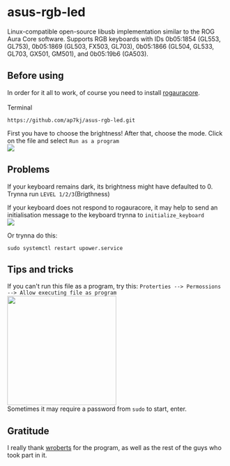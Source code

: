 # asus-rgb-led

<p>Linux-compatible open-source libusb implementation similar to the ROG Aura Core software. Supports RGB keyboards with IDs 0b05:1854 (GL553, GL753), 0b05:1869 (GL503, FX503, GL703), 0b05:1866 (GL504, GL533, GL703, GX501, GM501), and 0b05:19b6 (GA503).</p>

## Before using
In order for it all to work, of course you need to install <a href="https://github.com/wroberts/rogauracore#installation">rogauracore</a>.<br><br>
Terminal

```
https://github.com/ap7kj/asus-rgb-led.git
```
First you have to choose the brightness! After that, choose the mode. Click on the file and select `Run as a program`<br>
<img src='https://i.ibb.co/1bnDYWG/Screenshot-from-2022-09-10-22-16-01.png'>

## Problems
If your keyboard remains dark, its brightness might have defaulted to 0. Trynna run `LEVEL 1/2/3`(Brigthness)

If your keyboard does not respond to rogauracore, it may help to send an initialisation message to the keyboard trynna to `initialize_keyboard`<br>
<img src='https://i.ibb.co/yh7K4H3/Screenshot-from-2022-09-10-22-31-14.png'>

Or trynna do this:
```
sudo systemctl restart upower.service
```

## Tips and tricks
If you can't run this file as a program, try this: `Proterties --> Permossions --> Allow executing file as program`<br>
<img
src='https://i.ibb.co/qrN2cBG/Screenshot-from-2022-09-10-22-28-06.png'
width='250'
heigth='120'><br>
Sometimes it may require a password from `sudo` to start, enter.

## Gratitude
I really thank <a href='https://github.com/wroberts'>wroberts</a> for the program, as well as the rest of the guys who took part in it.
